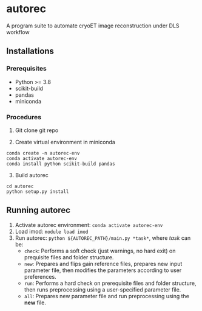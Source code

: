 # autorec
A program suite to automate cryoET image reconstruction under DLS workflow

## Installations

### Prerequisites
- Python >= 3.8
- scikit-build
- pandas
- miniconda

### Procedures
1. Git clone git repo

2. Create virtual environment in miniconda
```
conda create -n autorec-env
conda activate autorec-env
conda install python scikit-build pandas
```

3. Build autorec
```
cd autorec
python setup.py install
```

## Running autorec
1. Activate autorec environment: `conda activate autorec-env`
2. Load imod: `module load imod`
3. Run autorec: `python ${AUTOREC_PATH}/main.py *task*`, where *task* can be:
   * `check`: Performs a soft check (just warnings, no hard exit) on prequisite files and folder structure.
   * `new`: Prepares and flips gain reference files, prepares new input parameter file, then modifies the parameters according to user preferences.
   * `run`: Performs a hard check on prerequisite files and folder structure, then runs preprocessing using a user-specified parameter file.
   * `all`: Prepares new parameter file and run preprocessing using the **new** file.